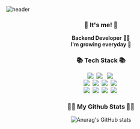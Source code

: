 
![header](https://capsule-render.vercel.app/api?type=venom&fontSize=70&color=0:8871e5,100:b678c4&stroke=b678c4&text=Seonghun's%20GitHub&align="center")

<h3 align="center">👋 It's me! 👋</h3>
<p align="center">
  <b>Backend Developer</b> 👩‍💻 <br>
  <b>I'm growing everyday</b> 🌿
</p>

<h3 align="center">📚 Tech Stack 📚</h3>
<p align="center">
  <img src="https://img.shields.io/badge/Kotlin-0095D5?&style=for-the-badge&logo=kotlin&logoColor=white"/></a>&nbsp
  <img src="https://img.shields.io/badge/Java-ED8B00?style=for-the-badge&logo=openjdk&logoColor=white "/> </a>&nbsp
  <img src="https://img.shields.io/badge/JavaScript-F7DF1E?style=for-the-badge&logo=javascript&logoColor=black"/></a>&nbsp 
  <br>
  <img src="https://img.shields.io/badge/Spring-6DB33F?style=for-the-badge&logo=spring&logoColor=white"/></a>&nbsp
  <img src="https://img.shields.io/badge/SpringBoot-6DB33F?style=for-the-badge&logo=Spring&logoColor=white"/></a>&nbsp 
  <img src="https://img.shields.io/badge/Node.js-339933?style=for-the-badge&logo=Node.js&logoColor=white"/></a>&nbsp
  <img src="https://img.shields.io/badge/Express-000000?style=for-the-badge&logo=Express&logoColor=white"/></a>&nbsp
  <br>
  <img src="https://img.shields.io/badge/Mysql-E6B91E?style=for-the-badge&logo=MySql&logoColor=white"/></a>&nbsp 
  <img src="https://img.shields.io/badge/AWS-232F3E?style=for-the-badge&logo=AmazonAWS&logoColor=white"/></a>&nbsp 
  <img src="https://img.shields.io/badge/Docker-2496ED?style=for-the-badge&logo=Docker&logoColor=white"/></a>&nbsp 
  <img src="https://img.shields.io/badge/Jenkins-D24939?style=for-the-badge&logo=Jenkins&logoColor=white"/></a>&nbsp 
</p>

<h3 align="center">👩‍💻 My Github Stats 👩‍💻</h3>
<div align="center">
 
![Anurag's GitHub stats](https://github-readme-stats.vercel.app/api?username=tjdwjs23&show_icons=true&theme=radical&hide=stars,issues)

</div>
